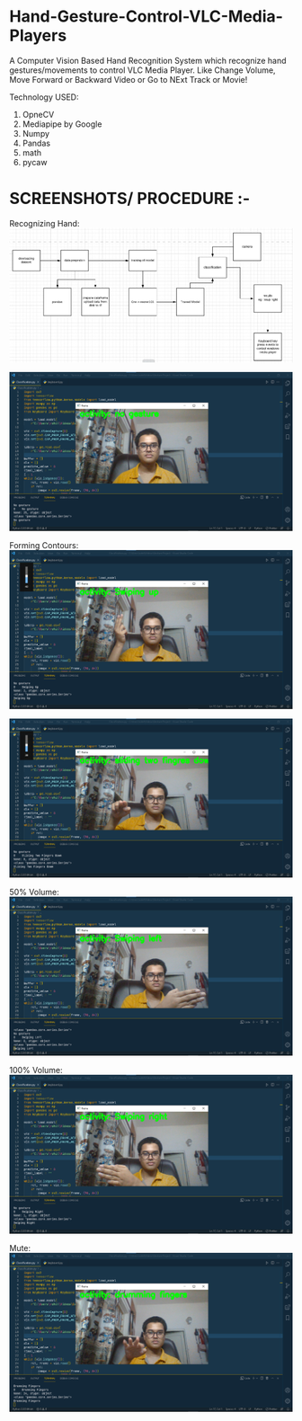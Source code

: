 # Hand-Gesture-Control-VLC-Media-Players

A Computer Vision Based Hand Recognition System which recognize hand gestures/movements to control VLC Media Player.
Like Change Volume, Move Forward or Backward Video or Go to NExt Track or Movie!

Technology USED:
1) OpneCV
2) Mediapipe by Google
3) Numpy
4) Pandas
5) math
6) pycaw

# SCREENSHOTS/ PROCEDURE :-
Recognizing Hand:
![Screenshot (10)](https://github.com/rohitks483/Hand-Gesture-Control-Desktop-Screen/blob/main/Readme%20Files/0.png)

![Screenshot (10)](https://github.com/rohitks483/Hand-Gesture-Control-Desktop-Screen/blob/main/Readme%20Files/1.png)

Forming Contours:
![Screenshot (11)](https://github.com/rohitks483/Hand-Gesture-Control-Desktop-Screen/blob/main/Readme%20Files/2.png)

![Screenshot (12)](https://github.com/rohitks483/Hand-Gesture-Control-Desktop-Screen/blob/main/Readme%20Files/3.png)

50% Volume:
![Screenshot (13)](https://github.com/rohitks483/Hand-Gesture-Control-Desktop-Screen/blob/main/Readme%20Files/4.png)

100% Volume:
![Screenshot (11)](https://github.com/rohitks483/Hand-Gesture-Control-Desktop-Screen/blob/main/Readme%20Files/5.png)

Mute:
![Screenshot (11)](https://github.com/rohitks483/Hand-Gesture-Control-Desktop-Screen/blob/main/Readme%20Files/6.png)
